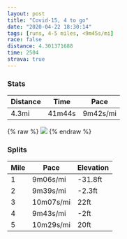 ```yaml
---
layout: post
title: "Covid-15, 4 to go"
date: "2020-04-22 18:30:14"
tags: [runs, 4-5 miles, <9m45s/mi]
race: false
distance: 4.301371688
time: 2504
strava: true
---
```


### Stats

| Distance | Time | Pace |
|----------|------|------|
|4.3mi|41m44s|9m42s/mi|

{% raw %}
<img src='https://maps.googleapis.com/maps/api/staticmap?maptype=roadmap&path=enc:{iwwFdusbMKEcA}@cAa@DSMe@EIGGOUm@Sk@q@i@_@[c@]WQGkAbAe@n@CbACRUn@KdACLMRIVId@Oj@Wl@e@r@CJ@DCRSd@i@n@UROXc@d@El@IXIh@SV?HMJA`AMbAC?D?KCYSm@OE@OROh@KFIAYUMOMg@MYc@{@s@aAAKUWa@OQ[?GGM][IK?Em@o@wA{@SGMKSYqAs@g@SUQ[Ma@WWSi@s@UMCECIGIu@g@w@_@gAu@oDkBQQUIc@a@g@]g@S_@Ke@WgAw@a@UKAGBGHG?}@e@kASu@G@@MCe@?YE}@AWCQKQOwBqAg@e@c@g@i@[k@e@]UOYAIEEUGq@Aa@BSKUC?EWECA?EAAMAKGCGWKGE?MCGMGKMO][e@e@[SWuBiA[EQBICG_@Q_@?GSOm@Qm@Eu@WYYWScAaBs@Yc@IYIBIi@q@@ASGWYc@Kg@WG@CE@IA?@?EAOUOMSCMIKMc@WC?CMs@WGPBb@CVBVG^@ZCLCbALLF`@@l@ChAF`AD\?PDPD??UD_@Aw@C_@?o@KmAEoBFyAKeAVq@JGRC@FPINDAGJADDL@x@F@BTFFHLD~@Ff@Ih@Tn@PNF@FpAl@RBPFVP\^^PTDHHVLX^j@ZVZLZ`@TNDHPRNVZTPVf@XZHTRZj@j@^d@NTb@XPC@FVMD@NO?KHWV_@@KOMF[JULk@B_@A[@MT_@PQ@ITYDOFg@DK?EKQE??CVLDDACf@l@j@TECABDF\VFJPPNXFF?FFFNDAMBCGEPGB@JL^JNTh@JpA\^BVVLFFHTEF[@EHC@EEYFQ?YHQ@EFKDCNWBKLQ?KJMr@[AE@C\Qf@ERQHA@EZe@LGB@BKCSBA@BPBAGDABMTCFF^LVP\h@LJF?PJFCn@NRRP^TRJBJCNBf@j@RNNTNLD?DKX@b@TXR^\FLVJZ^XRVXBAPHd@FTRRHJJRJJ?JVh@b@j@^ZXBDNDxBvAv@\l@x@`@DNADDT\NNRLTD\Pd@b@PJh@b@\L\XTJ`@`@l@RPX\NLLHLDX\TLAVJx@?B@?`@HTVJHHTHDFTAPFNCPDDLn@p@HRZVFLFEL@^XdA|@f@TRFLJJR\\JFHPHIFAHFZ?LDHJn@BDZAFBBAYBQb@KH_@\QXWDI&key=AIzaSyC1MId7bFpkLXNAaYhBSTb8jLyiSqzbDtM&size=800x800&markers=color:yellow|label:S|40.75694,-73.99779&markers=color:green|label:F|40.75614999999998,-73.99703000000002'>
{% endraw %}

### Splits

| Mile | Pace | Elevation |
|------|------|-----------|
|1|9m06s/mi|-31.8ft|
|2|9m39s/mi|-2.3ft|
|3|10m07s/mi|22ft|
|4|9m43s/mi|-2ft|
|5|10m29s/mi|20ft|
